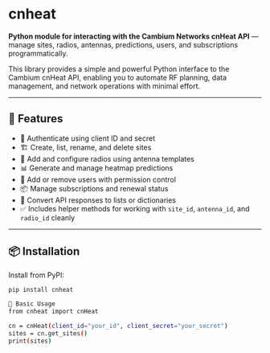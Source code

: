 # cnheat

**Python module for interacting with the Cambium Networks cnHeat API** — manage sites, radios, antennas, predictions, users, and subscriptions programmatically.

This library provides a simple and powerful Python interface to the Cambium cnHeat API, enabling you to automate RF planning, data management, and network operations with minimal effort.

---

## 🚀 Features

- 🔐 Authenticate using client ID and secret
- 🏗 Create, list, rename, and delete sites
- 📡 Add and configure radios using antenna templates
- 📊 Generate and manage heatmap predictions
- 👥 Add or remove users with permission control
- 📦 Manage subscriptions and renewal status
- 📁 Convert API responses to lists or dictionaries
- ✅ Includes helper methods for working with `site_id`, `antenna_id`, and `radio_id` cleanly

---

## 📦 Installation

Install from PyPI:

```bash
pip install cnheat

🔧 Basic Usage
from cnheat import cnHeat

cn = cnHeat(client_id="your_id", client_secret="your_secret")
sites = cn.get_sites()
print(sites)
